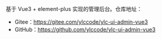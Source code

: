基于 Vue3 + element-plus 实现的管理后台。仓库地址：

* Gitee：<https://gitee.com/ylccode/ylc-ui-admin-vue3>
* GitHub：<https://github.com/ylccode/ylc-ui-admin-vue3>
